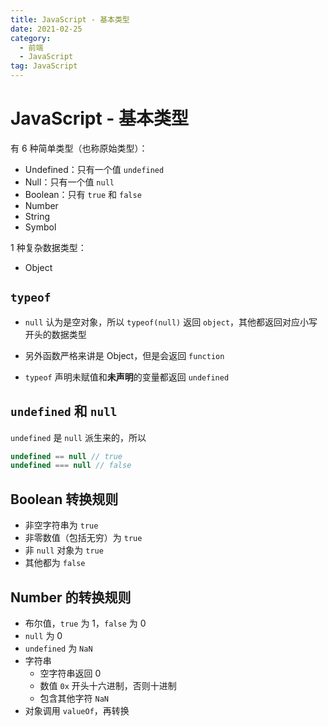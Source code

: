 ```yaml
---
title: JavaScript - 基本类型
date: 2021-02-25
category:
  - 前端
  - JavaScript
tag: JavaScript
---
```


# JavaScript - 基本类型

有 6 种简单类型（也称原始类型）：

- Undefined：只有一个值 `undefined`
- Null：只有一个值 `null`
- Boolean：只有 `true` 和 `false`
- Number
- String
- Symbol

1 种复杂数据类型：

- Object

## `typeof`

- `null` 认为是空对象，所以 `typeof(null)` 返回 `object`，其他都返回对应小写开头的数据类型
- 另外函数严格来讲是 Object，但是会返回 `function`

- `typeof` 声明未赋值和**未声明**的变量都返回 `undefined`

## `undefined` 和 `null`

`undefined` 是 `null` 派生来的，所以

```js
undefined == null // true
undefined === null // false
```

## Boolean 转换规则

-   非空字符串为 `true`
-   非零数值（包括无穷）为 `true`
-   非 `null` 对象为 `true`
-   其他都为 `false`

## Number 的转换规则

-   布尔值，`true` 为 1，`false` 为 0
-   `null` 为 0
-   `undefined` 为 `NaN`
-   字符串
    -   空字符串返回 0
    -   数值 `0x` 开头十六进制，否则十进制
    -   包含其他字符 `NaN`
-   对象调用 `valueOf`，再转换